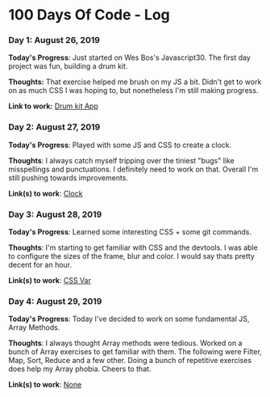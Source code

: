 # 100 Days Of Code - Log

### Day 1: August 26, 2019

**Today's Progress**: Just started on Wes Bos's Javascript30. The first day project was fun, building a drum kit.

**Thoughts:** That exercise helped me brush on my JS a bit. Didn't get to work on as much CSS I was hoping to, but nonetheless I'm still making progress.

**Link to work:** [Drum kit App](https://confident-knuth-3f7e24.netlify.com)

### Day 2: August 27, 2019

**Today's Progress**: Played with some JS and CSS to create a clock.

**Thoughts**: I always catch myself tripping over the tiniest "bugs" like misspellings and punctuations. I definitely need to work on that. Overall I'm still pushing towards improvements.

**Link(s) to work**: [Clock](https://suspicious-varahamihira-9ee2ad.netlify.com)

### Day 3: August 28, 2019

**Today's Progress**: Learned some interesting CSS + some git commands.

**Thoughts**: I'm starting to get familiar with CSS and the devtools. I was able to configure the sizes of the frame, blur and color. I would say thats pretty decent for an hour.

**Link(s) to work**: [CSS Var](https://dazzling-swartz-afa85f.netlify.com)

### Day 4: August 29, 2019

**Today's Progress**: Today I've decided to work on some fundamental JS, Array Methods.

**Thoughts**: I always thought Array methods were tedious. Worked on a bunch of Array exercises to get familiar with them. The following were Filter, Map, Sort, Reduce and a few other. Doing a bunch of repetitive exercises does help my Array phobia. Cheers to that.

**Link(s) to work**: [None]()
